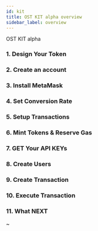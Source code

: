 ```yaml
---
id: kit
title: OST KIT alpha overview
sidebar_label: overview
---
```


OST KIT alpha
###  1. Design Your Token
###  2. Create an account
###  3. Install MetaMask
###  4. Set Conversion Rate
###  5. Setup Transactions
###  6. Mint Tokens & Reserve Gas
###  7. GET Your API KEYs
###  8. Create Users
###  9. Create Transaction
### 10. Execute Transaction
### 11. What NEXT
~                                
